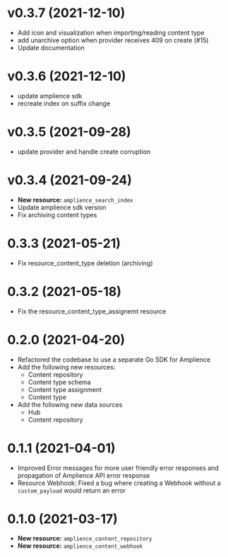 v0.3.7 (2021-12-10)
===================
 - Add icon and visualization when importing/reading content type
 - add unarchive option when provider receives 409 on create (#15)
 - Update documentation

v0.3.6 (2021-12-10)
===================
 - update amplience sdk
 - recreate index on suffix change

v0.3.5 (2021-09-28)
===================
 - update provider and handle create corruption

v0.3.4 (2021-09-24)
===================
 - **New resource:** `amplience_search_index`
 - Update amplience sdk version
 - Fix archiving content types

0.3.3 (2021-05-21)
==================
 - Fix resource_content_type deletion (archiving)

0.3.2 (2021-05-18)
==================
 - Fix the resource_content_type_assignemt resource

0.2.0 (2021-04-20)
==================
- Refactored the codebase to use a separate Go SDK for Amplience
- Add the following new resources:
  - Content repository
  - Content type schema
  - Content type assignment
  - Content type
- Add the following new data sources
  - Hub
  - Content repository

0.1.1 (2021-04-01)
==================
- Improved Error messages for more user friendly error responses and propagation of Amplience API error response
- Resource Webhook: Fixed a bug where creating a Webhook without a `custom_payload` would return an error

0.1.0 (2021-03-17)
==================
- **New resource:** `amplience_content_repository`
- **New resource:** `amplience_content_webhook`
